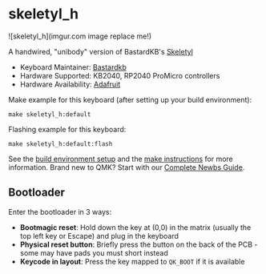 # skeletyl_h

![skeletyl_h](imgur.com image replace me!)

A handwired, "unibody" version of BastardKB's [Skeletyl](https://github.com/Bastardkb/Skeletyl)

* Keyboard Maintainer: [Bastardkb](https://github.com/Bastardkb)
* Hardware Supported: KB2040, RP2040 ProMicro controllers
* Hardware Availability: [Adafruit](https://www.adafruit.com/product/5302)

Make example for this keyboard (after setting up your build environment):

    make skeletyl_h:default

Flashing example for this keyboard:

    make skeletyl_h:default:flash

See the [build environment setup](https://docs.qmk.fm/#/getting_started_build_tools) and the [make instructions](https://docs.qmk.fm/#/getting_started_make_guide) for more information. Brand new to QMK? Start with our [Complete Newbs Guide](https://docs.qmk.fm/#/newbs).

## Bootloader

Enter the bootloader in 3 ways:

* **Bootmagic reset**: Hold down the key at (0,0) in the matrix (usually the top left key or Escape) and plug in the keyboard
* **Physical reset button**: Briefly press the button on the back of the PCB - some may have pads you must short instead
* **Keycode in layout**: Press the key mapped to `QK_BOOT` if it is available
